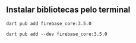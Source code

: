 ## Instalar bibliotecas pelo terminal

`dart pub add firebase_core:3.5.0`

`dart pub add --dev firebase_core:3.5.0`